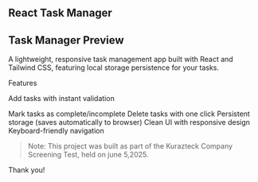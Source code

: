 ## React Task Manager

## Task Manager Preview

A lightweight, responsive task management app built with React and Tailwind CSS, featuring local storage persistence for your tasks.

Features

Add tasks with instant validation

Mark tasks as complete/incomplete
Delete tasks with one click
Persistent storage (saves automatically to browser)
Clean UI with responsive design
Keyboard-friendly navigation


> Note: This project was built as part of the Kurazteck Company Screening Test, held on june 5,2025.



Thank you!



